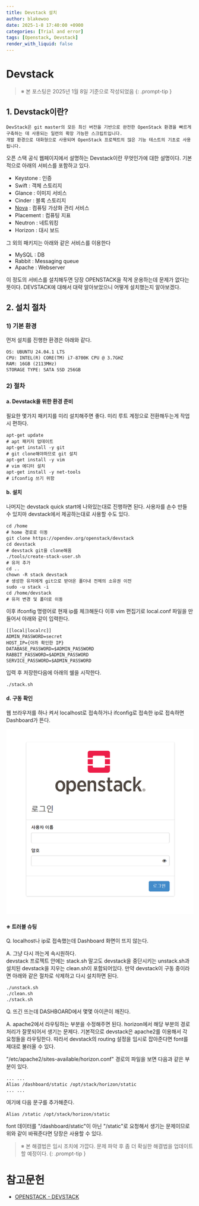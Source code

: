 ```yaml
---
title: Devstack 설치
author: blakewoo
date: 2025-1-8 17:40:00 +0900
categories: [Trial and error]
tags: [Openstack, Devstack] 
render_with_liquid: false
---
```


# Devstack

> ※ 본 포스팅은 2025년 1월 8일 기준으로 작성되었음
{: .prompt-tip }

## 1. Devstack이란?
```
DevStack은 git master의 모든 최신 버전을 기반으로 완전한 OpenStack 환경을 빠르게 구축하는 데 사용되는 일련의 확장 가능한 스크립트입니다.
개발 환경으로 대화형으로 사용되며 OpenStack 프로젝트의 많은 기능 테스트의 기초로 사용됩니다.
```

오픈 스택 공식 웹페이지에서 설명하는 Devstack이란 무엇인가에 대한 설명이다. 기본적으로 아래의 서비스를 포함하고 있다.
- Keystone : 인증
- Swift : 객체 스토리지
- Glance : 이미지 서비스
- Cinder : 블록 스토리지
- [Nova](https://blakewoo.github.io/posts/openstack-nova/) : 컴퓨팅 가상화 관리 서비스
- Placement : 컴퓨팅 지표
- Neutron : 네트워킹
- Horizon : 대시 보드

그 외의 패키지는 아래와 같은 서비스를 이용한다
- MySQL : DB 
- Rabbit : Messaging queue
- Apache : Webserver

이 정도의 서비스를 설치해두면 당장 OPENSTACK을 작게 운용하는데 문제가 없다는 뜻이다.
DEVSTACK에 대해서 대략 알아보았으니 어떻게 설치했는지 알아보겠다.

## 2. 설치 절차

### 1) 기본 환경
먼저 설치를 진행한 환경은 아래와 같다.
```
OS: UBUNTU 24.04.1 LTS
CPU: INTEL(R) CORE(TM) i7-8700K CPU @ 3.7GHZ 
RAM: 16GB (2113MHz)
STORAGE TYPE: SATA SSD 256GB
```

### 2) 절차

#### a. Devstack을 위한 환경 준비
필요한 몇가지 패키지를 미리 설치해주면 좋다.
미리 루트 계정으로 전환해두는게 작업시 편하다.
```shell
apt-get update
# apt 패키지 업데이트
apt-get install -y git
# git clone해야하므로 git 설치
apt-get install -y vim
# vim 에디터 설치
apt-get install -y net-tools
# ifconfig 쓰기 위함
```

#### b. 설치
나머지는 devstack quick start에 나와있는대로 진행하면 된다.
사용자를 손수 만들 수 있지마 devstack에서 제공하는대로 사용할 수도 있다.
```shell
cd /home
# home 경로로 이동
git clone https://opendev.org/openstack/devstack
cd devstack
# devstack git을 clone해옴
./tools/create-stack-user.sh
# 유저 추가
cd ..
chown -R stack devstack
# 생성한 유저에게 git으로 받아온 폴더내 전체의 소유권 이전
sudo -u stack -i
cd /home/devstack
# 유저 변경 및 폴더로 이동
```

이후 ifconfig 명령어로 현재 ip를 체크해둔다
이후 vim 편집기로 local.conf 파일을 만들어서 아래와 같이 입력한다.
```
[[local|localrc]]
ADMIN_PASSWORD=secret
HOST_IP={아까 확인한 IP}
DATABASE_PASSWORD=$ADMIN_PASSWORD
RABBIT_PASSWORD=$ADMIN_PASSWORD
SERVICE_PASSWORD=$ADMIN_PASSWORD
```

입력 후 저장한다음에 아래의 쉘을 시작한다. 

```
./stack.sh
```

#### d. 구동 확인

웹 브라우저를 하나 켜서 localhost로 접속하거나 ifconfig로 접속한 ip로 접속하면 Dashboard가 뜬다.

![img.png](/assets/blog/trial_error/devstack/install/img.png)

#### ※ 트러블 슈팅

Q. localhost나 ip로 접속했는데 Dashboard 화면이 뜨지 않는다.   

A. 그냥 다시 까는게 속시원하다.   
devstack 프로젝트 안에는 stack.sh 말고도 devstack을 중단시키는 unstack.sh과
설치된 devstack을 지우는 clean.sh이 포함되어있다.
만약 devstack이 구동 중이라면 아래와 같은 절차로 삭제하고 다시 설치하면 된다.
```shell
./unstack.sh
./clean.sh
./stack.sh
```

Q. 뜨긴 뜨는데 DASHBOARD에서 몇몇 아이콘이 깨진다.

A. apache2에서 라우팅하는 부분을 수정해주면 된다.
horizon에서 해당 부분의 경로처리가 잘못되어서 생기는 문제다.
기본적으로 devstack은 apache2를 이용해서 각 요청들을 라우팅한다.
따라서 devstack의 routing 설정을 임시로 잡아준다면 font를 제대로 불러올 수 있다.

"/etc/apache2/sites-available/horizon.conf" 경로의 파일을 보면 다음과 같은 부분이 있다.

```
... ...
Alias /dashboard/static /opt/stack/horizon/static
... ...
```

여기에 다음 문구를 추가해준다.

```
Alias /static /opt/stack/horizon/static
```

font 데이터를 "/dashboard/static"이 아닌 "/static"로 요청해서 생기는 문제이므로
위와 같이 바꿔준다면 당장은 사용할 수 있다.

> ※ 본 해결법은 임시 조치에 가깝다. 문제 파악 후 좀 더 확실한 해결법을 업데이트 할 예정이다.
{: .prompt-tip }


# 참고문헌
- [OPENSTACK - DEVSTACK](https://docs.openstack.org/devstack/latest/index.html)
